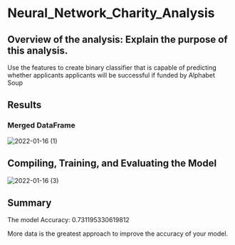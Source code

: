 # Neural_Network_Charity_Analysis

## Overview of the analysis: Explain the purpose of this analysis.

Use the features to create binary classifier that is capable of predicting whether applicants applicants will be successful if funded by Alphabet Soup


## Results

### Merged DataFrame

![2022-01-16 (1)](https://user-images.githubusercontent.com/87731897/149688965-fe95cdb4-5893-44a0-b1b6-fef7ebcfe7ff.png)

## Compiling, Training, and Evaluating the Model

![2022-01-16 (3)](https://user-images.githubusercontent.com/87731897/149689550-f64af4e9-8dad-4b51-8752-e4d0aec759c3.png)


## Summary

The model Accuracy: 0.731195330619812

More data is the greatest approach to improve the accuracy of your model.